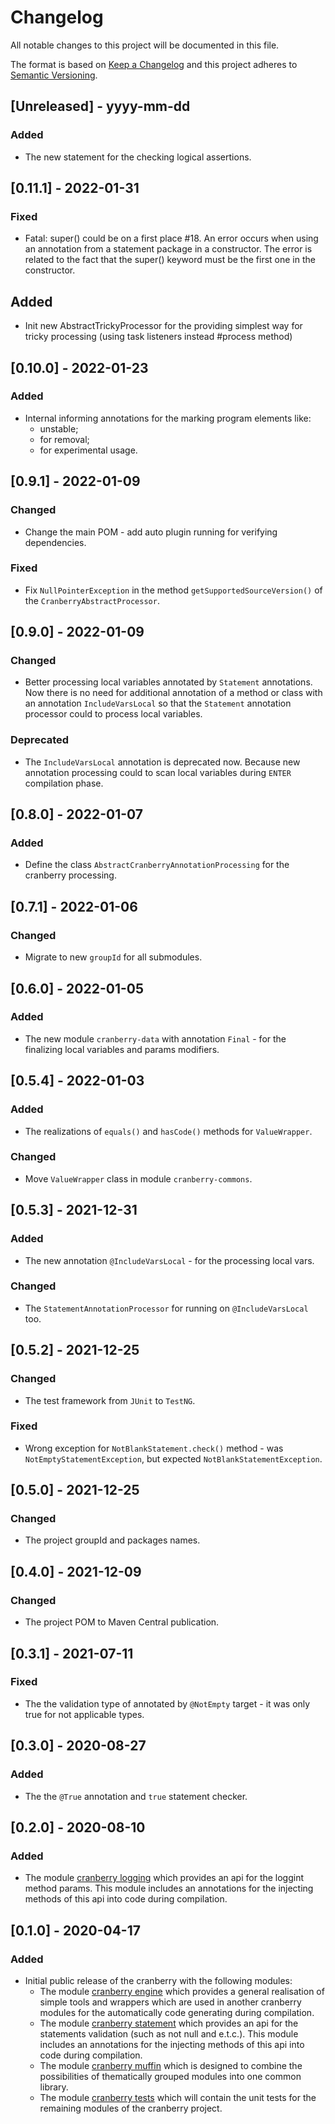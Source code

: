 # Changelog

All notable changes to this project will be documented in this file.

The format is based on [Keep a Changelog](http://keepachangelog.com/) and this project adheres to [Semantic Versioning](http://semver.org/).

## [Unreleased] - yyyy-mm-dd

### Added

- The new statement for the checking logical assertions.

## [0.11.1] - 2022-01-31

### Fixed

- Fatal: super() could be on a first place #18. An error occurs when using an annotation
from a statement package in a constructor. The error is related to the fact that the super() keyword
must be the first one in the constructor.

## Added

- Init new AbstractTrickyProcessor for the providing simplest way for tricky processing
(using task listeners instead #process method)

## [0.10.0] - 2022-01-23

### Added

- Internal informing annotations for the marking program elements like:
    - unstable;
    - for removal;
    - for experimental usage.

## [0.9.1] - 2022-01-09

### Changed

- Change the main POM - add auto plugin running for verifying dependencies.

### Fixed

- Fix `NullPointerException` in the method `getSupportedSourceVersion()` of the `CranberryAbstractProcessor`.

## [0.9.0] - 2022-01-09

### Changed

- Better processing local variables annotated by `Statement` annotations. Now there is no need
for additional annotation of a method or class with an annotation `IncludeVarsLocal`
so that the `Statement` annotation processor could to process local variables.

### Deprecated

- The `IncludeVarsLocal` annotation is deprecated now. Because new annotation processing
could to scan local variables during `ENTER` compilation phase.

## [0.8.0] - 2022-01-07

### Added

- Define the class `AbstractCranberryAnnotationProcessing` for the cranberry processing.

## [0.7.1] - 2022-01-06

### Changed

- Migrate to new `groupId` for all submodules.

## [0.6.0] - 2022-01-05

### Added

- The new module `cranberry-data` with annotation `Final` - for the finalizing local variables and params modifiers.

## [0.5.4] - 2022-01-03

### Added

- The realizations of `equals()` and `hasCode()` methods for `ValueWrapper`.

### Changed

- Move `ValueWrapper` class in module `cranberry-commons`.

## [0.5.3] - 2021-12-31

### Added

- The new annotation `@IncludeVarsLocal` - for the processing local vars.

### Changed

- The `StatementAnnotationProcessor` for running on `@IncludeVarsLocal` too.

## [0.5.2] - 2021-12-25

### Changed

- The test framework from `JUnit` to `TestNG`.

### Fixed

- Wrong exception for `NotBlankStatement.check()` method - was `NotEmptyStatementException`, but expected `NotBlankStatementException`.

## [0.5.0] - 2021-12-25

### Changed

- The project groupId and packages names.

## [0.4.0] - 2021-12-09

### Changed

- The project POM to Maven Central publication.

## [0.3.1] - 2021-07-11

### Fixed

- The the validation type of annotated by `@NotEmpty` target - it was only true for not applicable types.

## [0.3.0] - 2020-08-27

### Added

- The the `@True` annotation and `true` statement checker.

## [0.2.0] - 2020-08-10

### Added

- The module [cranberry logging](cranberry-logging/README.md) which provides an api for the loggint method params. This module includes an annotations for the injecting methods of this api into code during compilation.

## [0.1.0] - 2020-04-17

### Added
- Initial public release of the cranberry with the following modules:
    - The module [cranberry engine](cranberry-engine/README.md) which provides a general realisation of simple tools and wrappers which are used in another cranberry modules for the automatically code generating during compilation.
    - The module [cranberry statement](cranberry-statement/README.md) which provides an api for the statements validation (such as not null and e.t.c.). This module includes an annotations for the injecting methods of this api into code during compilation.
    - The module [cranberry muffin](cranberry-statement/README.md) which is designed to combine the possibilities of thematically grouped modules into one common library.
    - The module [cranberry tests](cranberry-tests/README.md) which will contain the unit tests for the remaining modules of the cranberry project.
